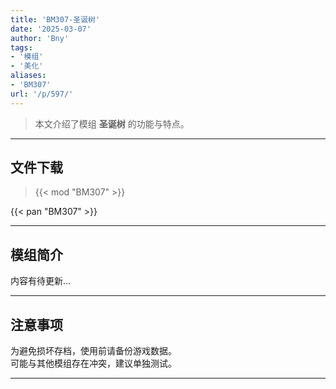 ```yaml
---
title: 'BM307-圣诞树'
date: '2025-03-07'
author: 'Bny'
tags:
- '模组'
- '美化'
aliases:
- 'BM307'
url: '/p/597/'
---
```


> 本文介绍了模组 **圣诞树** 的功能与特点。

---

## 文件下载  

> {{< mod "BM307" >}}  

{{< pan "BM307" >}}  

---

## 模组简介

>  
内容有待更新...  

---

## 注意事项

>  
为避免损坏存档，使用前请备份游戏数据。  
可能与其他模组存在冲突，建议单独测试。  

---

